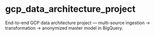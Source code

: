 # gcp_data_architecture_project
End-to-end GCP data architecture project — multi-source ingestion → transformation → anonymized master model in BigQuery.
